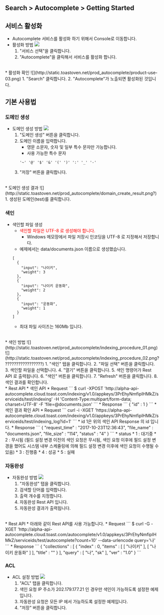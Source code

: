 ## Search > Autocomplete > Getting Started

## 서비스 활성화
* Autocomplete 서비스를 활성화 하기 위해서 Console로 이동합니다.
* 활성화 방법
    ![](http://static.toastoven.net/prod_autocomplete/product-use-02.png)
    1. "서비스 선택"을 클릭합니다.
    2. "Autocomplete"을 클릭해서 서비스를 활성화 합니다.
<br>
* 활성화 확인
    ![](http://static.toastoven.net/prod_autocomplete/product-use-03.png)
    1. "Search" 클릭합니다.
    2. "Autocomplete"가 노출되면 활성화된 것입니다.
<br>

## 기본 사용법

### 도메인 생성
* 도메인 생성 방법
    ![](http://static.toastoven.net/prod_autocomplete/domain_create_procedure.png?)
    1. "도메인 생성" 버튼을 클릭합니다.
    2. 도메인 이름을 입력합니다.
        * 영문 소문자, 숫자 및 일부 특수 문자만 가능합니다.
        * 사용 가능한 특수 문자
        ```
        '~' '@' '$' '&' '(' ')' ':' '_' '-'
        ```        
    3. "저장" 버튼을 클릭합니다.    
<br>
* 도메인 생성 결과
    ![](http://static.toastoven.net/prod_autocomplete/domain_create_result.png?)
    1. 생성된 도메인(test)를 클릭합니다.
<br>

### 색인
* 색인할 파일 생성
    * <span style="color:red">색인할 파일은 UTF-8 로 생성해야 합니다.</span>
        * Windows 메모장에서 파일 저장시 인코딩을 UTF-8 로 지정해서 저장합니다.
    * 예제에서는 data/documents.json 이름으로 생성했습니다.
    ```
    [
      {
        "input": "나이키",
        "weight": 3
      },
      {
        "input": "나이키 운동화",
        "weight": 2
      },
      {
        "input": "운동화",
        "weight": 1
      }
    ]
    ```
    * 최대 파일 사이즈는 160Mb 입니다.
<br>
* 색인 방법
    ![](http://static.toastoven.net/prod_autocomplete/indexing_procedure_01.png)
    ![](http://static.toastoven.net/prod_autocomplete/indexing_procedure_02.png??????????????????)
    1. "색인" 탭을 클릭합니다.
    2. "파일 선택" 버튼을 클릭합니다.
    3. 색인할 파일을 선택합니다.
    4. "열기" 버튼을 클릭합니다.  
    5. 색인 명령어가 Rest API 로 출력됩니다.
    6. "색인" 버튼을 클릭합니다.
    7. "Refresh" 버튼을 클릭합니다.
    8. 색인 결과를 확인합니다.
<br>
* Rest API
    * 색인 API
       * Request
          ```
          $ curl -XPOST 'http://alpha-api-autocomplete.cloud.toast.com/indexing/v1.0/appkeys/3PrEhyNmfipIHMkZ/serviceids/test/indexing' -H 'Content-Type:multipart/form-data; charset=UTF-8' -F 'file=@documents.json'
          ```
       * Response
          ```
          {
            "id" : 1
          }
          ```    
    * 색인 결과 확인 API
        * Request
            ```
            curl -i -XGET 'https://alpha-api-autocomplete.cloud.toast.com/indexing/v1.0/appkeys/3PrEhyNmfipIHMkZ/serviceids/test/indexing_log?id=1'
            ```
            * id 1은 위의 색인 API Response 의 id 입니다.
        * Response
            ```
            {
              "request_time" : "2017-10-23T12:36:43",
              "file_name" : "documents.json",
              "file_size" : "114",
              "status" : "4"
            }
            ```
            * status
                * 1 : 대기중
                * 2 : 무시됨 (필드 설정 변경 이전의 색인 요청은 무시됨, 색인 요청 이후에 필드 설정 변경을 했어도 시스템 내부 스케쥴링에 의해 필드 설정 변경 이후에 색인 요청이 수행될 수 있음)
                * 3 : 진행중
                * 4 : 성공
                * 5 : 실패

### 자동완성
* 자동완성 방법
    ![](http://static.toastoven.net/prod_autocomplete/autocomplete_procedure.png?)
    1. "자동완성" 탭을 클릭합니다.
    2. 검색할 단어를 입력합니다.
    3. 출력 개수를 지정합니다.
    4. 자동완성 Rest API 입니다.
    5. 자동완성 결과가 출력됩니다.   
<br>    
* Rest API
    * 아래와 같이 Rest API를 사용 가능합니다.
    * Request    
    ```
    $ curl -G -XGET 'http://alpha-api-autocomplete.cloud.toast.com/autocomplete/v1.0/appkeys/3PrEhyNmfipIHMkZ/serviceids/test/autocomplete?count=10' --data-urlencode query='나'
    ```
    * Response
    ```
    {
      "collections" : [ {
        "index" : 0,
        "items" : [ [ "나이키" ], [ "나이키 운동화" ] ],
        "title" : ""
      } ],
      "query" : [ "나", "sk" ],
      "ver" : "1.0"
    }
    ```

### ACL
* ACL 설정 방법
    ![](http://static.toastoven.net/prod_autocomplete/acl_procedure.png???)
    1. "ACL" 탭을 클릭합니다.
    2. 색인 요청 IP 주소가 202.179.177.21 인 경우만 색인이 가능하도록 설정한 예제입니다.
    3. 자동완성 요청은 모든 IP 에서 가능하도록 설정한 예제입니다.
    4. "저장" 버튼을 클릭합니다.  
<br>
